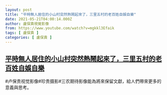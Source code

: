 ```yaml
---
layout: post
title: "平時無人居住的小山村突然熱鬧起來了，三里五村的老百姓自娛自樂"
date: 2021-05-21T04:00:14.000Z
author: 盧保貴視覺影像
from: https://www.youtube.com/watch?v=mgkkl3Efaik
tags: [ 盧保貴 ]
categories: [ 盧保貴 ]
---
```

<!--1621569614000-->
[平時無人居住的小山村突然熱鬧起來了，三里五村的老百姓自娛自樂](https://www.youtube.com/watch?v=mgkkl3Efaik)
------

<div>
#卢保贵视觉影像#珍贵摄影#三农期待影像能為將來保留文獻，給人們帶來更多的意義與思考。
</div>
